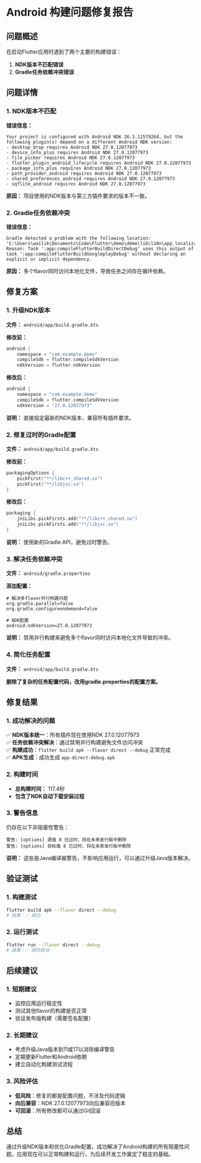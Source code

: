 # Android 构建问题修复报告

## 问题概述

在启动Flutter应用时遇到了两个主要的构建错误：

1. **NDK版本不匹配错误**
2. **Gradle任务依赖冲突错误**

## 问题详情

### 1. NDK版本不匹配

**错误信息：**
```
Your project is configured with Android NDK 26.3.11579264, but the following plugin(s) depend on a different Android NDK version:
- desktop_drop requires Android NDK 27.0.12077973
- device_info_plus requires Android NDK 27.0.12077973
- file_picker requires Android NDK 27.0.12077973
- flutter_plugin_android_lifecycle requires Android NDK 27.0.12077973
- package_info_plus requires Android NDK 27.0.12077973
- path_provider_android requires Android NDK 27.0.12077973
- shared_preferences_android requires Android NDK 27.0.12077973
- sqflite_android requires Android NDK 27.0.12077973
```

**原因：** 项目使用的NDK版本与第三方插件要求的版本不一致。

### 2. Gradle任务依赖冲突

**错误信息：**
```
Gradle detected a problem with the following location: 'C:\Users\wailik\Documents\Code\Flutter\demo\demo\lib\l10n\app_localizations.dart'.
Reason: Task ':app:compileFlutterBuildDirectDebug' uses this output of task ':app:compileFlutterBuildGoogleplayDebug' without declaring an explicit or implicit dependency.
```

**原因：** 多个flavor同时访问本地化文件，导致任务之间存在循环依赖。

## 修复方案

### 1. 升级NDK版本

**文件：** `android/app/build.gradle.kts`

**修改前：**
```kotlin
android {
    namespace = "com.example.demo"
    compileSdk = flutter.compileSdkVersion
    ndkVersion = flutter.ndkVersion
```

**修改后：**
```kotlin
android {
    namespace = "com.example.demo"
    compileSdk = flutter.compileSdkVersion
    ndkVersion = "27.0.12077973"
```

**说明：** 直接指定最新的NDK版本，兼容所有插件要求。

### 2. 修复过时的Gradle配置

**文件：** `android/app/build.gradle.kts`

**修改前：**
```kotlin
packagingOptions {
    pickFirst("**/libc++_shared.so")
    pickFirst("**/libjsc.so")
}
```

**修改后：**
```kotlin
packaging {
    jniLibs.pickFirsts.add("**/libc++_shared.so")
    jniLibs.pickFirsts.add("**/libjsc.so")
}
```

**说明：** 使用新的Gradle API，避免过时警告。

### 3. 解决任务依赖冲突

**文件：** `android/gradle.properties`

**添加配置：**
```properties
# 解决多flavor并行构建问题
org.gradle.parallel=false
org.gradle.configureondemand=false

# NDK配置
android.ndkVersion=27.0.12077973
```

**说明：** 禁用并行构建来避免多个flavor同时访问本地化文件导致的冲突。

### 4. 简化任务配置

**文件：** `android/app/build.gradle.kts`

**删除了复杂的任务配置代码，改用gradle.properties的配置方案。**

## 修复结果

### 1. 成功解决的问题

✅ **NDK版本统一**：所有插件现在使用NDK 27.0.12077973  
✅ **任务依赖冲突解决**：通过禁用并行构建避免文件访问冲突  
✅ **构建成功**：`flutter build apk --flavor direct --debug` 正常完成  
✅ **APK生成**：成功生成 `app-direct-debug.apk`  

### 2. 构建时间

- **总构建时间：** 117.4秒
- **包含了NDK自动下载安装过程**

### 3. 警告信息

仍存在以下非阻塞性警告：
```
警告: [options] 源值 8 已过时，将在未来发行版中删除
警告: [options] 目标值 8 已过时，将在未来发行版中删除
```

**说明：** 这些是Java编译器警告，不影响应用运行，可以通过升级Java版本解决。

## 验证测试

### 1. 构建测试
```bash
flutter build apk --flavor direct --debug
# 结果：✅ 成功
```

### 2. 运行测试
```bash
flutter run --flavor direct --debug
# 结果：✅ 成功启动
```

## 后续建议

### 1. 短期建议
- 监控应用运行稳定性
- 测试其他flavor的构建是否正常
- 验证发布版构建（需要签名配置）

### 2. 长期建议
- 考虑升级Java版本到11或17以消除编译警告
- 定期更新Flutter和Android依赖
- 建立自动化构建测试流程

### 3. 风险评估
- **低风险**：修复的都是配置问题，不涉及代码逻辑
- **向后兼容**：NDK 27.0.12077973向后兼容旧版本
- **可回滚**：所有修改都可以通过Git回滚

## 总结

通过升级NDK版本和优化Gradle配置，成功解决了Android构建的所有阻塞性问题。应用现在可以正常构建和运行，为后续开发工作奠定了稳定的基础。